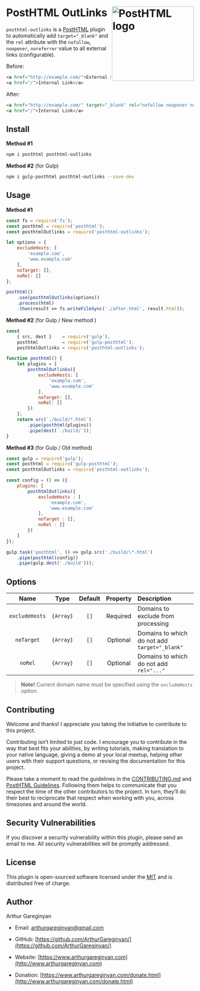 # PostHTML OutLinks <img align="right" width="220" height="200" title="PostHTML logo" src="http://posthtml.github.io/posthtml/logo.svg">

`posthtml-outlinks` is a [PostHTML](https://github.com/posthtml/posthtml) plugin to automatically add `target="_blank"` and the `rel` attribute with the `nofollow`, `noopener`, `noreferrer` value to all external links (configurable).

Before:

```html
<a href="http://example.com/">External Link</a>
<a href="/">Internal Link</a>
```

After:

```html
<a href="http://example.com/" target="_blank" rel="nofollow noopener noreferrer">External Link</a>
<a href="/">Internal Link</a>
```


## Install

**Method #1**

```bash
npm i posthtml posthtml-outlinks
```

**Method #2** (for Gulp)

```bash
npm i gulp-posthtml posthtml-outlinks --save-dev
```

## Usage

**Method #1**

```js
const fs = require('fs');
const posthtml = require('posthtml');
const posthtmlOutlinks = require('posthtml-outlinks');

let options = {
    excludeHosts: [
        'example.com',
        'www.example.com'
    ],
    noTarget: [],
    noRel: []
};

posthtml()
    .use(posthtmlOutlinks(options))
    .process(html)
    .then(result => fs.writeFileSync('./after.html', result.html));
```

**Method #2** (for Gulp / New method )

```js
const
    { src, dest }    = require('gulp'),
    posthtml         = require('gulp-posthtml'),
    posthtmlOutlinks = require('posthtml-outlinks');

function posthtml() {
    let plugins = [
        posthtmlOutlinks({
            excludeHosts: [
                'example.com',
                'www.example.com'
            ],
            noTarget: [],
            noRel: []
        })
    ];
    return src(`./build/*.html`)
        .pipe(posthtml(plugins))
        .pipe(dest(`./build/`));
}
```

**Method #3** (for Gulp / Old method)

```js
const gulp = require('gulp');
const posthtml = require('gulp-posthtml');
const posthtmlOutlinks = require('posthtml-outlinks');

const config = () => ({
    plugins: [
        posthtmlOutlinks({
            excludeHosts : [
                'example.com',
                'www.example.com'
            ],
            noTarget : [],
            noRel : []
        })
    ]
});

gulp.task('posthtml', () => gulp.src('./build/\*.html')
    .pipe(posthtml(config))
    .pipe(gulp.dest('./build')));

```


## Options

| Name           | Type      | Default | Property | Description      |
|:--------------:|:---------:|:-------:|:--------:|:-----------------|
| `excludeHosts` | `{Array}` | `[]`    | Required | Domains to exclude from processing |
| `noTarget`     | `{Array}` | `[]`    | Optional | Domains to which do not add `target="_blank"` |
| `noRel`        | `{Array}` | `[]`    | Optional | Domains to which do not add `rel="..."` |

> **Note!** Current domain name must be specified using the `excludeHosts` option.


## Contributing

Welcome and thanks! I appreciate you taking the initiative to contribute to this project.

Contributing isn’t limited to just code. I encourage you to contribute in the way that best fits your abilities, by writing tutorials, making translation to your native language, giving a demo at your local meetup, helping other users with their support questions, or revising  the documentation for this project.

Please take a moment to read the guidelines in the [CONTRIBUTING.md](CONTRIBUTING.md) and [PostHTML Guidelines](https://github.com/posthtml/posthtml/tree/master/docs). Following them helps to communicate that you respect the time of the other contributors to the project. In turn, they’ll do their best to reciprocate that respect when working with you, across timezones and around the world.


## Security Vulnerabilities

If you discover a security vulnerability within this plugin, please send an email to me. All security vulnerabilities will be promptly addressed.


## License

This plugin is open-sourced software licensed under the [MIT](LICENSE.md) and is distributed free of charge.


## Author

Arthur Gareginyan

* Email: arthurgareginyan@gmail.com

* GitHub: [https://github.com/ArthurGareginyan/](https://github.com/ArthurGareginyan/)

* Website: [https://www.arthurgareginyan.com](http://www.arthurgareginyan.com)

* Donation: [https://www.arthurgareginyan.com/donate.html](http://www.arthurgareginyan.com/donate.html)
